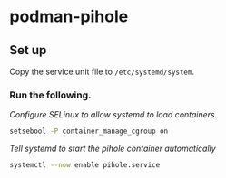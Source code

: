 # podman-pihole

## Set up
Copy the service unit file to `/etc/systemd/system`.

### Run the following.

_Configure SELinux to allow systemd to load containers._

```bash
setsebool -P container_manage_cgroup on
```

_Tell systemd to start the pihole container automatically_

```bash
systemctl --now enable pihole.service
```
